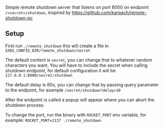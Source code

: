 Simple remote shutdown server that listens on port 8000 on endpoint `/<secret>/shutdown`, inspired by https://github.com/karpach/remote-shutdown-pc

## Setup
First run `./remote_shutdown` this will create a file in `$XDG_CONFIG_DIR/remote_shutdown/secret`

The default content is `secret`, you can change that to whatever random characters you want. You will have to include the secret when calling shutdown endpoint, for default configuration it will be `127.0.0.1:8000/secret/shutdown`

The default delay is 60s, you can change that by passing query parameter to the endpoint, for example `/secret/shutdown?delay=30`

After the endpoint is called a popup will appear where you can abort the shutdown process.

To change the port, run the binary with `ROCKET_PORT` env variable, for example: `ROCKET_PORT=2137 ./remote_shutdown`